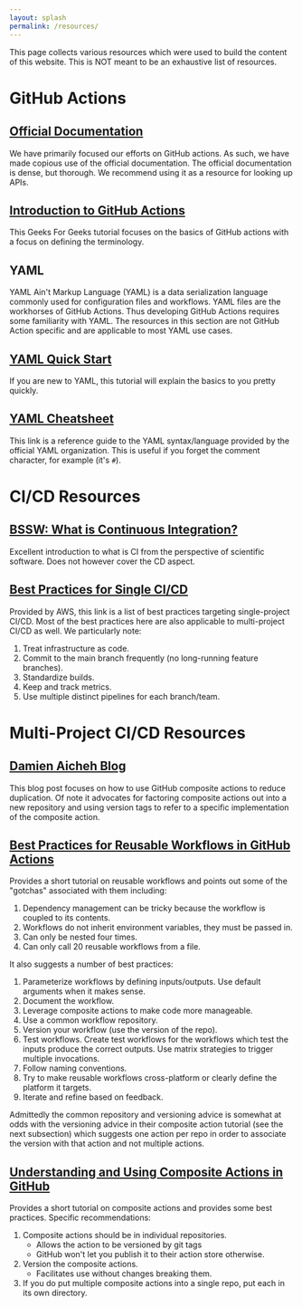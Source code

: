 ```yaml
---
layout: splash
permalink: /resources/
---
```


This page collects various resources which were used to build the content of
this website. This is NOT meant to be an exhaustive list of resources.

# GitHub Actions

## [Official Documentation](https://tinyurl.com/3cyxmwpw)

We have primarily focused our efforts on GitHub actions. As such, we have
made copious use of the official documentation. The official
documentation is dense, but thorough. We recommend using it as a resource for
looking up APIs.

## [Introduction to GitHub Actions](https://tinyurl.com/yw9sbfm4)

This Geeks For Geeks tutorial focuses on the basics of GitHub actions with a
focus on defining the terminology.

## YAML

YAML Ain't Markup Language (YAML) is a data serialization language commonly used
for configuration files and workflows. YAML files are the workhorses of GitHub
Actions. Thus developing GitHub Actions requires some familiarity with YAML. The
resources in this section are not GitHub Action specific and are applicable to
most YAML use cases.

## [YAML Quick Start](https://tinyurl.com/5enjd3x8)

If you are new to YAML, this tutorial will explain the basics to you pretty
quickly.

## [YAML Cheatsheet](https://yaml.org/refcard.html)

This link is a reference guide to the YAML syntax/language provided by the
official YAML organization. This is useful if you forget the comment character,
for example (it's `#`).

# CI/CD Resources

## [BSSW: What is Continuous Integration?](https://tinyurl.com/ysnkyeyv)

Excellent introduction to what is CI from the perspective of scientific
software. Does not however cover the CD aspect.

## [Best Practices for Single CI/CD](https://tinyurl.com/43ryvfun)

Provided by AWS, this link is a list of best practices targeting single-project
CI/CD. Most of the best practices here are also applicable to multi-project
CI/CD as well. We particularly note:

1. Treat infrastructure as code.
2. Commit to the main branch frequently (no long-running feature branches).
3. Standardize builds.
4. Keep and track metrics.
5. Use multiple distinct pipelines for each branch/team.

# Multi-Project CI/CD Resources

## [Damien Aicheh Blog](https://tinyurl.com/474x99k9)

This blog post focuses on how to use GitHub composite actions to reduce
duplication. Of note it advocates for factoring composite actions out into a
new repository and using version tags to refer to a specific implementation of
the composite action.

## [Best Practices for Reusable Workflows in GitHub Actions](https://earthly.dev/blog/github-actions-reusable-workflows/)

Provides a short tutorial on reusable workflows and points out some of the
"gotchas" associated with them including:

1. Dependency management can be tricky because the workflow is coupled to its
   contents.
2. Workflows do not inherit environment variables, they must be passed in.
3. Can only be nested four times.
4. Can only call 20 reusable workflows from a file.

It also suggests a number of best practices:

1. Parameterize workflows by defining inputs/outputs. Use default arguments
   when it makes sense.
2. Document the workflow.
3. Leverage composite actions to make code more manageable.
4. Use a common workflow repository.
5. Version your workflow (use the version of the repo).
6. Test workflows. Create test workflows for the workflows which test the
   inputs produce the correct outputs. Use matrix strategies to trigger
   multiple invocations.
7. Follow naming conventions.
8. Try to make reusable workflows cross-platform or clearly define the platform
   it targets.
9. Iterate and refine based on feedback.

Admittedly the common repository and versioning advice is somewhat at odds with
the versioning advice in their composite action tutorial (see the next
subsection) which suggests one action per repo in order to associate the version
with that action and not multiple actions.


## [Understanding and Using Composite Actions in GitHub](https://earthly.dev/blog/composite-actions-github/)

Provides a short tutorial on composite actions and provides some best practices.
Specific recommendations:

1. Composite actions should be in individual repositories.
   - Allows the action to be versioned by git tags
   - GitHub won't let you publish it to their action store otherwise.
2. Version the composite actions.
   - Facilitates use without changes breaking them.
3. If you do put multiple composite actions into a single repo, put each in its
   own directory.
